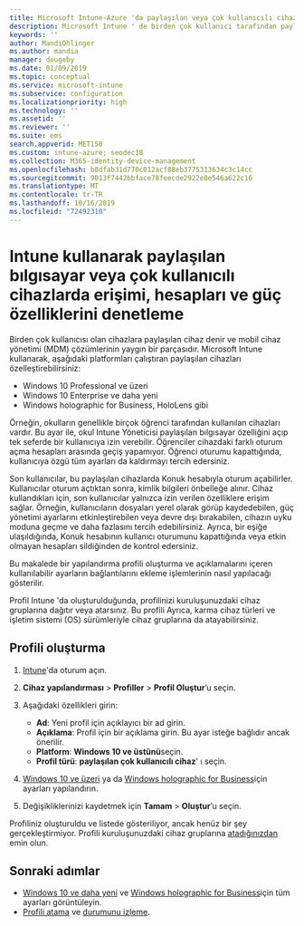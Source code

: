 ```yaml
---
title: Microsoft Intune-Azure 'da paylaşılan veya çok kullanıcılı cihaz ayarları | Microsoft Docs
description: Microsoft Intune ' de birden çok kullanıcı tarafından paylaşılan veya kullanılan Windows 10 ve Windows holographic for Business cihazlarını ekleyin ve kullanın. Microsoft HoloLens dahil olmak üzere tüm ayarların ve cihazlarda ne yaptıkları hakkında bir liste görürsünüz. Konuk hesaplarını denetleme, hesapları yönetme ve etkin olmayan hesapları silme, yerel depolama alanına kaydetmeye izin verme veya bunu engelleme, güç ve uyku seçeneklerini ayarlama, güncelleştirmelerin ne zaman yükleneceğini seçme ve cihaz yapılandırma profilindeki eğitim ortamlarında cihazları kullanma.
keywords: ''
author: MandiOhlinger
ms.author: mandia
manager: dougeby
ms.date: 01/09/2019
ms.topic: conceptual
ms.service: microsoft-intune
ms.subservice: configuration
ms.localizationpriority: high
ms.technology: ''
ms.assetid: ''
ms.reviewer: ''
ms.suite: ems
search.appverid: MET150
ms.custom: intune-azure; seodec18
ms.collection: M365-identity-device-management
ms.openlocfilehash: b8dfab31d770c012acf88eb3775313634c3c14cc
ms.sourcegitcommit: 9013f7442bbface78feecde2922e8e546a622c16
ms.translationtype: MT
ms.contentlocale: tr-TR
ms.lasthandoff: 10/16/2019
ms.locfileid: "72492310"
---
```

# <a name="control-access-accounts-and-power-features-on-shared-pc-or-multi-user-devices-using-intune"></a>Intune kullanarak paylaşılan bılgısayar veya çok kullanıcılı cihazlarda erişimi, hesapları ve güç özelliklerini denetleme

Birden çok kullanıcısı olan cihazlara paylaşılan cihaz denir ve mobil cihaz yönetimi (MDM) çözümlerinin yaygın bir parçasıdır. Microsoft Intune kullanarak, aşağıdaki platformları çalıştıran paylaşılan cihazları özelleştirebilirsiniz:

- Windows 10 Professional ve üzeri
- Windows 10 Enterprise ve daha yeni
- Windows holographic for Business, HoloLens gibi

Örneğin, okulların genellikle birçok öğrenci tarafından kullanılan cihazları vardır. Bu ayar ile, okul Intune Yöneticisi paylaşılan bılgısayar özelliğini açıp tek seferde bir kullanıcıya izin verebilir. Öğrenciler cihazdaki farklı oturum açma hesapları arasında geçiş yapamıyor. Öğrenci oturumu kapattığında, kullanıcıya özgü tüm ayarları da kaldırmayı tercih edersiniz.

Son kullanıcılar, bu paylaşılan cihazlarda Konuk hesabıyla oturum açabilirler. Kullanıcılar oturum açtıktan sonra, kimlik bilgileri önbelleğe alınır. Cihaz kullandıkları için, son kullanıcılar yalnızca izin verilen özelliklere erişim sağlar. Örneğin, kullanıcıların dosyaları yerel olarak görüp kaydedebilen, güç yönetimi ayarlarını etkinleştirebilen veya devre dışı bırakabilen, cihazın uyku moduna geçme ve daha fazlasını tercih edebilirsiniz. Ayrıca, bir eşiğe ulaşıldığında, Konuk hesabının kullanıcı oturumunu kapattığında veya etkin olmayan hesapları sildiğinden de kontrol edersiniz.

Bu makalede bir yapılandırma profili oluşturma ve açıklamalarını içeren kullanılabilir ayarların bağlantılarını ekleme işlemlerinin nasıl yapılacağı gösterilir.

Profil Intune 'da oluşturulduğunda, profilinizi kuruluşunuzdaki cihaz gruplarına dağıtır veya atarsınız. Bu profili Ayrıca, karma cihaz türleri ve işletim sistemi (OS) sürümleriyle cihaz gruplarına da atayabilirsiniz.

## <a name="create-the-profile"></a>Profili oluşturma

1. [Intune](https://go.microsoft.com/fwlink/?linkid=2090973)'da oturum açın.
2. **Cihaz yapılandırması** > **Profiller** > **Profil Oluştur**’u seçin.
3. Aşağıdaki özellikleri girin:

   - **Ad**: Yeni profil için açıklayıcı bir ad girin.
   - **Açıklama**: Profil için bir açıklama girin. Bu ayar isteğe bağlıdır ancak önerilir.
   - **Platform**: **Windows 10 ve üstünü**seçin.
   - **Profil türü**: **paylaşılan çok kullanıcılı cihaz**' ı seçin.

4. [Windows 10 ve üzeri](shared-user-device-settings-windows.md) ya da [Windows holographic for Business](shared-user-device-settings-windows-holographic.md)için ayarları yapılandırın.

5. Değişikliklerinizi kaydetmek için **Tamam** > **Oluştur**’u seçin.

Profiliniz oluşturuldu ve listede gösteriliyor, ancak henüz bir şey gerçekleştirmiyor. Profili kuruluşunuzdaki cihaz gruplarına [atadığınızdan](device-profile-assign.md) emin olun.

## <a name="next-steps"></a>Sonraki adımlar

- [Windows 10 ve daha yeni](shared-user-device-settings-windows.md) ve [Windows holographic for Business](shared-user-device-settings-windows-holographic.md)için tüm ayarları görüntüleyin.
- [Profili atama](device-profile-assign.md) ve [durumunu izleme](device-profile-monitor.md).

